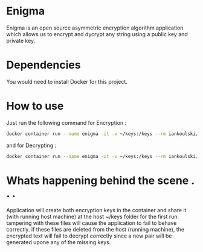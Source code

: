 # Enigma
Enigma is an open source asymmetric encryption algorithm application which allows us to encrypt and dycrypt any string using a public key and private key.

# Dependencies
You would need to install Docker for this project.

# How to use
Just run the following command for Encryption :
```sh
docker container run --name enigma -it -v ~/keys:/keys --rm iankoulski/enigma:latest bash -c "./encrypt [Plain Text]"
```


and for Decrypting :
```sh
docker container run --name enigma -it -v ~/keys:/keys --rm iankoulski/enigma:latest bash -c "./decrypt [Encrypted Text]"
```


# Whats happening behind the scene . . .

Application will create both encryption keys in the container and share it (with running host machine) at the host ~/keys folder for the first run. tampering with these files will cause the application to fail to behave correctly. if these files are deleted from the host (running machine), the encrypted text will fail to decrypt correctly since a new pair will be generated upone any of the missing keys.
